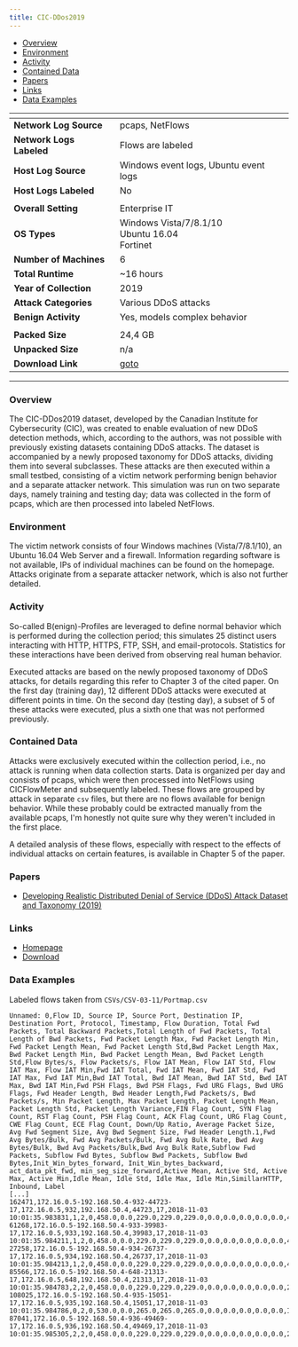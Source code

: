 ```yaml
---
title: CIC-DDos2019 
---
```


- [Overview](#overview)
- [Environment](#environment)
- [Activity](#activity)
- [Contained Data](#contained-data)
- [Papers](#papers)
- [Links](#links)
- [Data Examples](#data-examples)

| <!-- -->                 | <!-- -->                                                      |
|--------------------------|---------------------------------------------------------------|
| **Network Log Source**   | pcaps, NetFlows                                               |
| **Network Logs Labeled** | Flows are labeled                                             |
| **Host Log Source**      | Windows event logs, Ubuntu event logs                         |
| **Host Logs Labeled**    | No                                                            |
|                          |                                                               |
| **Overall Setting**      | Enterprise IT                                                 |
| **OS Types**             | Windows Vista/7/8.1/10<br/>Ubuntu 16.04<br/>Fortinet          |
| **Number of Machines**   | 6                                                             |
| **Total Runtime**        | ~16 hours                                                     |
| **Year of Collection**   | 2019                                                          |
| **Attack Categories**    | Various DDoS attacks                                          |
| **Benign Activity**       | Yes, models complex behavior                                  |
|                          |                                                               |
| **Packed Size**          | 24,4 GB                                                       |
| **Unpacked Size**        | n/a                                                           |
| **Download Link**        | [goto](http://205.174.165.80/CICDataset/CICDDoS2019/Dataset/) |

***

### Overview
The CIC-DDos2019 dataset, developed by the Canadian Institute for Cybersecurity (CIC), was created to enable evaluation of new DDoS detection methods, which, according to the authors, was not possible with previously existing datasets containing DDoS attacks.
The dataset is accompanied by a newly proposed taxonomy for DDoS attacks, dividing them into several subclasses.
These attacks are then executed within a small testbed, consisting of a victim network performing benign behavior and a separate attacker network.
This simulation was run on two separate days, namely training and testing day;
data was collected in the form of pcaps, which are then processed into labeled NetFlows.

### Environment
The victim network consists of four Windows machines (Vista/7/8.1/10), an Ubuntu 16.04 Web Server and a firewall.
Information regarding software is not available, IPs of individual machines can be found on the homepage.
Attacks originate from a separate attacker network, which is also not further detailed.

### Activity
So-called B(enign)-Profiles are leveraged to define normal behavior which is performed during the collection period;
this simulates 25 distinct users interacting with HTTP, HTTPS, FTP, SSH, and email-protocols.
Statistics for these interactions have been derived from observing real human behavior.

Executed attacks are based on the newly proposed taxonomy of DDoS attacks, for details regarding this refer to Chapter 3 of the cited paper.
On the first day (training day), 12 different DDoS attacks were executed at different points in time.
On the second day (testing day), a subset of 5 of these attacks were executed, plus a sixth one that was not performed previously.

### Contained Data
Attacks were exclusively executed within the collection period, i.e., no attack is running when data collection starts.
Data is organized per day and consists of pcaps, which were then processed into NetFlows using CICFlowMeter and subsequently labeled.
These flows are grouped by attack in separate `csv` files, but there are no flows available for benign behavior.
While these probably could be extracted manually from the available pcaps, I'm honestly not quite sure why they weren't included in the first place.

A detailed analysis of these flows, especially with respect to the effects of individual attacks on certain features, is available in Chapter 5 of the paper.

### Papers
- [Developing Realistic Distributed Denial of Service (DDoS) Attack Dataset and Taxonomy (2019)](https://doi.org/10.1109/CCST.2019.8888419)

### Links
- [Homepage](https://www.unb.ca/cic/datasets/ddos-2019.html)
- [Download](http://205.174.165.80/CICDataset/CICDDoS2019/Dataset/)

### Data Examples
Labeled flows taken from `CSVs/CSV-03-11/Portmap.csv`
```
Unnamed: 0,Flow ID, Source IP, Source Port, Destination IP, Destination Port, Protocol, Timestamp, Flow Duration, Total Fwd Packets, Total Backward Packets,Total Length of Fwd Packets, Total Length of Bwd Packets, Fwd Packet Length Max, Fwd Packet Length Min, Fwd Packet Length Mean, Fwd Packet Length Std,Bwd Packet Length Max, Bwd Packet Length Min, Bwd Packet Length Mean, Bwd Packet Length Std,Flow Bytes/s, Flow Packets/s, Flow IAT Mean, Flow IAT Std, Flow IAT Max, Flow IAT Min,Fwd IAT Total, Fwd IAT Mean, Fwd IAT Std, Fwd IAT Max, Fwd IAT Min,Bwd IAT Total, Bwd IAT Mean, Bwd IAT Std, Bwd IAT Max, Bwd IAT Min,Fwd PSH Flags, Bwd PSH Flags, Fwd URG Flags, Bwd URG Flags, Fwd Header Length, Bwd Header Length,Fwd Packets/s, Bwd Packets/s, Min Packet Length, Max Packet Length, Packet Length Mean, Packet Length Std, Packet Length Variance,FIN Flag Count, SYN Flag Count, RST Flag Count, PSH Flag Count, ACK Flag Count, URG Flag Count, CWE Flag Count, ECE Flag Count, Down/Up Ratio, Average Packet Size, Avg Fwd Segment Size, Avg Bwd Segment Size, Fwd Header Length.1,Fwd Avg Bytes/Bulk, Fwd Avg Packets/Bulk, Fwd Avg Bulk Rate, Bwd Avg Bytes/Bulk, Bwd Avg Packets/Bulk,Bwd Avg Bulk Rate,Subflow Fwd Packets, Subflow Fwd Bytes, Subflow Bwd Packets, Subflow Bwd Bytes,Init_Win_bytes_forward, Init_Win_bytes_backward, act_data_pkt_fwd, min_seg_size_forward,Active Mean, Active Std, Active Max, Active Min,Idle Mean, Idle Std, Idle Max, Idle Min,SimillarHTTP, Inbound, Label
[...]
162471,172.16.0.5-192.168.50.4-932-44723-17,172.16.0.5,932,192.168.50.4,44723,17,2018-11-03 10:01:35.983831,1,2,0,458.0,0.0,229.0,229.0,229.0,0.0,0.0,0.0,0.0,0.0,4.58E8,2000000.0,1.0,0.0,1.0,1.0,1.0,1.0,0.0,1.0,1.0,0.0,0.0,0.0,0.0,0.0,0,0,0,0,40,0,2000000.0,0.0,229.0,229.0,229.0,0.0,0.0,0,0,0,0,0,0,0,0,0.0,343.5,229.0,0.0,40,0,0,0,0,0,0,2,458,0,0,-1,-1,1,20,0.0,0.0,0.0,0.0,0.0,0.0,0.0,0.0,0,1,Portmap
61268,172.16.0.5-192.168.50.4-933-39983-17,172.16.0.5,933,192.168.50.4,39983,17,2018-11-03 10:01:35.984211,1,2,0,458.0,0.0,229.0,229.0,229.0,0.0,0.0,0.0,0.0,0.0,4.58E8,2000000.0,1.0,0.0,1.0,1.0,1.0,1.0,0.0,1.0,1.0,0.0,0.0,0.0,0.0,0.0,0,0,0,0,40,0,2000000.0,0.0,229.0,229.0,229.0,0.0,0.0,0,0,0,0,0,0,0,0,0.0,343.5,229.0,0.0,40,0,0,0,0,0,0,2,458,0,0,-1,-1,1,20,0.0,0.0,0.0,0.0,0.0,0.0,0.0,0.0,0,1,Portmap
27258,172.16.0.5-192.168.50.4-934-26737-17,172.16.0.5,934,192.168.50.4,26737,17,2018-11-03 10:01:35.984213,1,2,0,458.0,0.0,229.0,229.0,229.0,0.0,0.0,0.0,0.0,0.0,4.58E8,2000000.0,1.0,0.0,1.0,1.0,1.0,1.0,0.0,1.0,1.0,0.0,0.0,0.0,0.0,0.0,0,0,0,0,40,0,2000000.0,0.0,229.0,229.0,229.0,0.0,0.0,0,0,0,0,0,0,0,0,0.0,343.5,229.0,0.0,40,0,0,0,0,0,0,2,458,0,0,-1,-1,1,20,0.0,0.0,0.0,0.0,0.0,0.0,0.0,0.0,0,1,Portmap
85566,172.16.0.5-192.168.50.4-648-21313-17,172.16.0.5,648,192.168.50.4,21313,17,2018-11-03 10:01:35.984783,2,2,0,458.0,0.0,229.0,229.0,229.0,0.0,0.0,0.0,0.0,0.0,2.29E8,1000000.0,2.0,0.0,2.0,2.0,2.0,2.0,0.0,2.0,2.0,0.0,0.0,0.0,0.0,0.0,0,0,0,0,40,0,1000000.0,0.0,229.0,229.0,229.0,0.0,0.0,0,0,0,0,0,0,0,0,0.0,343.5,229.0,0.0,40,0,0,0,0,0,0,2,458,0,0,-1,-1,1,20,0.0,0.0,0.0,0.0,0.0,0.0,0.0,0.0,0,1,Portmap
108025,172.16.0.5-192.168.50.4-935-15051-17,172.16.0.5,935,192.168.50.4,15051,17,2018-11-03 10:01:35.984786,0,2,0,530.0,0.0,265.0,265.0,265.0,0.0,0.0,0.0,0.0,0.0,Infinity,Infinity,0.0,0.0,0.0,0.0,0.0,0.0,0.0,0.0,0.0,0.0,0.0,0.0,0.0,0.0,0,0,0,0,40,0,0.0,0.0,265.0,265.0,265.0,0.0,0.0,0,0,0,0,0,0,0,0,0.0,397.5,265.0,0.0,40,0,0,0,0,0,0,2,530,0,0,-1,-1,1,20,0.0,0.0,0.0,0.0,0.0,0.0,0.0,0.0,0,1,Portmap
87041,172.16.0.5-192.168.50.4-936-49469-17,172.16.0.5,936,192.168.50.4,49469,17,2018-11-03 10:01:35.985305,2,2,0,458.0,0.0,229.0,229.0,229.0,0.0,0.0,0.0,0.0,0.0,2.29E8,1000000.0,2.0,0.0,2.0,2.0,2.0,2.0,0.0,2.0,2.0,0.0,0.0,0.0,0.0,0.0,0,0,0,0,40,0,1000000.0,0.0,229.0,229.0,229.0,0.0,0.0,0,0,0,0,0,0,0,0,0.0,343.5,229.0,0.0,40,0,0,0,0,0,0,2,458,0,0,-1,-1,1,20,0.0,0.0,0.0,0.0,0.0,0.0,0.0,0.0,0,1,Portmap
```